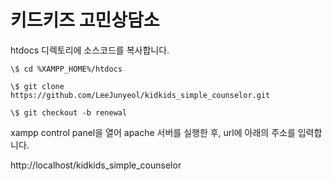 # 키드키즈 고민상담소

htdocs 디렉토리에 소스코드를 복사합니다.

```git
\$ cd %XAMPP_HOME%/htdocs

\$ git clone https://github.com/LeeJunyeol/kidkids_simple_counselor.git

\$ git checkout -b renewal

```

xampp control panel을 열어 apache 서버를 실행한 후, url에 아래의 주소를 입력합니다.

http://localhost/kidkids_simple_counselor